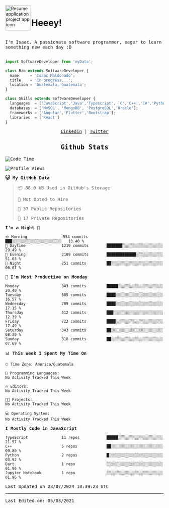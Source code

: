 <img align="left" width="80" height="80" src="https://raw.githubusercontent.com/sidbelbase/sidbelbase/master/wave.gif" alt="Resume application project app icon">

# Heeey!
 
</br>
 
<samp>
I'm Isaac. A passionate software programmer, eager to learn something new each day :D
</samp>
</br></br>



```js
import SoftwareDeveloper from 'myData';

class Bio extends SoftwareDeveloper {
  name     = 'Isaac Maldonado';
  title    = 'In progress...';
  location = 'Guatemala, Guatemala';
}

class Skills extends SoftwareDeveloper {
  languages  = ['JavaScript','Java','Typescript', 'C','C++','C#','Python','Assembly','Dart','Go'];
  databases  = ['MySQL', 'MongoDB', 'PostgreSQL','Oracle'];
  frameworks = ['Angular','Flutter','Bootstrap'];
  libraries  = ['React']
}
```

</p>
<samp>
<p align="center">
<a href="www.linkedin.com/in/isaac-maldonado-4745b2194">Linkedin</a> | <a href="https://twitter.com/Anaklusmos99">Twitter</a>
</p>

<h2 align="center"><samp>Github Stats</samp></h2>

<!--START_SECTION:waka-->
![Code Time](http://img.shields.io/badge/Code%20Time-440%20hrs%2053%20mins-blue)

![Profile Views](http://img.shields.io/badge/Profile%20Views-0-blue)

**🐱 My GitHub Data** 

> 📦 88.0 kB Used in GitHub's Storage 
 > 
> 🚫 Not Opted to Hire
 > 
> 📜 37 Public Repositories 
 > 
> 🔑 17 Private Repositories 
 > 
**I'm a Night 🦉** 

```text
🌞 Morning                554 commits         ███░░░░░░░░░░░░░░░░░░░░░░   13.40 % 
🌆 Daytime                1219 commits        ███████░░░░░░░░░░░░░░░░░░   29.49 % 
🌃 Evening                2109 commits        █████████████░░░░░░░░░░░░   51.03 % 
🌙 Night                  251 commits         ██░░░░░░░░░░░░░░░░░░░░░░░   06.07 % 
```
📅 **I'm Most Productive on Monday** 

```text
Monday                   843 commits         █████░░░░░░░░░░░░░░░░░░░░   20.40 % 
Tuesday                  685 commits         ████░░░░░░░░░░░░░░░░░░░░░   16.57 % 
Wednesday                709 commits         ████░░░░░░░░░░░░░░░░░░░░░   17.15 % 
Thursday                 512 commits         ███░░░░░░░░░░░░░░░░░░░░░░   12.39 % 
Friday                   723 commits         ████░░░░░░░░░░░░░░░░░░░░░   17.49 % 
Saturday                 343 commits         ██░░░░░░░░░░░░░░░░░░░░░░░   08.30 % 
Sunday                   318 commits         ██░░░░░░░░░░░░░░░░░░░░░░░   07.69 % 
```


📊 **This Week I Spent My Time On** 

```text
🕑︎ Time Zone: America/Guatemala

💬 Programming Languages: 
No Activity Tracked This Week

🔥 Editors: 
No Activity Tracked This Week

🐱‍💻 Projects: 
No Activity Tracked This Week

💻 Operating System: 
No Activity Tracked This Week
```

**I Mostly Code in JavaScript** 

```text
TypeScript               11 repos            █████░░░░░░░░░░░░░░░░░░░░   21.57 % 
C++                      5 repos             ██░░░░░░░░░░░░░░░░░░░░░░░   09.80 % 
Python                   2 repos             █░░░░░░░░░░░░░░░░░░░░░░░░   03.92 % 
Dart                     1 repo              ░░░░░░░░░░░░░░░░░░░░░░░░░   01.96 % 
Jupyter Notebook         1 repo              ░░░░░░░░░░░░░░░░░░░░░░░░░   01.96 % 
```




 Last Updated on 23/07/2024 18:39:23 UTC
<!--END_SECTION:waka-->

------

Last Edited on: 05/03/2021

